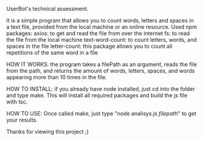 UserBot's technical assessment.

It is a simple program that allows you to count words, letters and spaces in a text file, provided from the local machine or an online resource.
Used npm packages:
	axios: to get and read the file from over the internet
	fs: to read the file from the local machine
	text-word-count: to count letters, words, and spaces in the file
	letter-count: this package allows you to count all repetitions of the same word in a file

HOW IT WORKS:
the program takes a filePath as an argument, reads the file from the path, and returns the amount of words, letters, spaces, and words appearing more than 10 times in the file.

HOW TO INSTALL:
if you already have node installed, just cd into the folder and type make. This will install all required packages and build the js file with tsc.

HOW TO USE:
Once called make, just type "node analisys.js *filepath*" to get your results.

Thanks for viewing this project ;)
